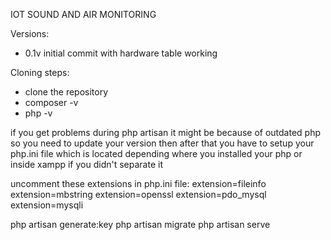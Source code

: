 IOT SOUND AND AIR MONITORING 

Versions: 
- 0.1v initial commit with hardware table working

Cloning steps: 

- clone the repository 
- composer -v 
- php -v 

if you get problems during php artisan it might be because of outdated php so you need to update your version
then after that you have to setup your php.ini file which is located 
depending where you installed your php or inside xampp if you didn't separate it

uncomment these extensions in php.ini file:
extension=fileinfo
extension=mbstring
extension=openssl
extension=pdo_mysql
extension=mysqli

php artisan generate:key
php artisan migrate
php artisan serve 
